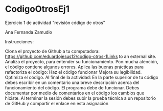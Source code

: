 # CodigoOtrosEj1
Ejercicio 1 de actividad "revisión código de otros"

Ana Fernanda Zamudio

Instrucciones:

Clona el proyecto de Github a tu computadora: https://github.com/eduardojesus12/codigo-otros-1Links to an external site. 
Analiza el proyecto, para entender su funcionamiento. Pon mucha atención, el código contiene algunos errores.
Aplica las buenas prácticas para refactoriza el código:
Haz el código funcionar
Mejora su legibilidad.
Optimiza el código.
Al final de la actividad:
En la parte superior de tu código debes escribir en un comentario una breve descripción acerca del funcionamiento del código.
El programa debe de funcionar.
Debes documentar por medio de comentarios en el código los cambios que hiciste.
Al terminar la sesión debes subir la prueba técnica a un repositorio de GitHub y compartir el enlace en esta asignación.

